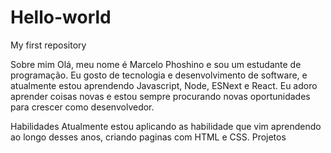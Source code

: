 # Hello-world
My first repository

Sobre mim
Olá, meu nome é Marcelo Phoshino e sou um estudante de programação. Eu gosto de tecnologia e desenvolvimento de software, e atualmente estou aprendendo Javascript, Node, ESNext e React. Eu adoro aprender coisas novas e estou sempre procurando novas oportunidades para crescer como desenvolvedor.

Habilidades
Atualmente estou aplicando as habilidade que vim aprendendo ao longo desses anos, criando paginas com HTML e CSS.
Projetos
